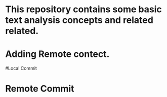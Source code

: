 # This repository contains some basic text analysis concepts and related related.
# Adding Remote contect.
#Local Commit
# Remote Commit
